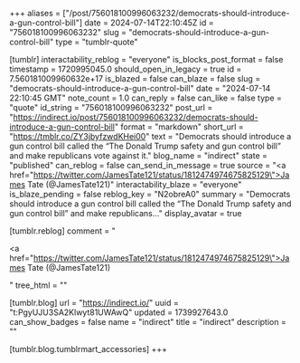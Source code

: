 +++
aliases = ["/post/756018100996063232/democrats-should-introduce-a-gun-control-bill"]
date = 2024-07-14T22:10:45Z
id = "756018100996063232"
slug = "democrats-should-introduce-a-gun-control-bill"
type = "tumblr-quote"

[tumblr]
interactability_reblog = "everyone"
is_blocks_post_format = false
timestamp = 1720995045.0
should_open_in_legacy = true
id = 7.560181009960632e+17
is_blazed = false
can_blaze = false
slug = "democrats-should-introduce-a-gun-control-bill"
date = "2024-07-14 22:10:45 GMT"
note_count = 1.0
can_reply = false
can_like = false
type = "quote"
id_string = "756018100996063232"
post_url = "https://indirect.io/post/756018100996063232/democrats-should-introduce-a-gun-control-bill"
format = "markdown"
short_url = "https://tmblr.co/ZY3jbyfzwdKHei00"
text = "Democrats should introduce a gun control bill called the &ldquo;The Donald Trump safety and gun control bill&rdquo; and make republicans vote against it."
blog_name = "indirect"
state = "published"
can_reblog = false
can_send_in_message = true
source = "<a href=\"https://twitter.com/JamesTate121/status/1812474974675825129\">James Tate (@JamesTate121)</a>"
interactability_blaze = "everyone"
is_blaze_pending = false
reblog_key = "N2obreA0"
summary = "Democrats should introduce a gun control bill called the “The Donald Trump safety and gun control bill” and make republicans..."
display_avatar = true

[tumblr.reblog]
comment = "<p><a href=\"https://twitter.com/JamesTate121/status/1812474974675825129\">James Tate (@JamesTate121)</a></p>"
tree_html = ""

[tumblr.blog]
url = "https://indirect.io/"
uuid = "t:PgyUJU3SA2Klwyt81UWAwQ"
updated = 1739927643.0
can_show_badges = false
name = "indirect"
title = "indirect"
description = ""

[tumblr.blog.tumblrmart_accessories]
+++
